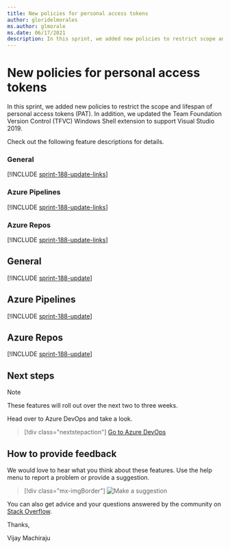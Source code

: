 ```yaml
---
title: New policies for personal access tokens 
author: gloridelmorales
ms.author: glmorale
ms.date: 06/17/2021
description: In this sprint, we added new policies to restrict scope and lifespan of personal access tokens (PAT). 
---
```


# New policies for personal access tokens 

In this sprint, we added new policies to restrict the scope and lifespan of personal access tokens (PAT). In addition, we updated the Team Foundation Version Control (TFVC) Windows Shell extension to support Visual Studio 2019. 


Check out the following feature descriptions for details.

### General

[!INCLUDE [sprint-188-update-links](includes/general/sprint-188-update-links.md)]
### Azure Pipelines

[!INCLUDE [sprint-188-update-links](includes/pipelines/sprint-188-update-links.md)]

### Azure Repos

[!INCLUDE [sprint-188-update-links](includes/repos/sprint-188-update-links.md)]

## General

[!INCLUDE [sprint-188-update](includes/general/sprint-188-update.md)]
## Azure Pipelines

[!INCLUDE [sprint-188-update](includes/pipelines/sprint-188-update.md)]

## Azure Repos

[!INCLUDE [sprint-188-update](includes/repos/sprint-188-update.md)]

## Next steps

> [!NOTE]
> These features will roll out over the next two to three weeks.

Head over to Azure DevOps and take a look.

> [!div class="nextstepaction"] 
> [Go to Azure DevOps](https://go.microsoft.com/fwlink/?LinkId=307137&campaign=o~msft~docs~product-vsts~release-notes)

## How to provide feedback

We would love to hear what you think about these features. Use the help menu to report a problem or provide a suggestion.

> [!div class="mx-imgBorder"] 
> ![Make a suggestion](../media/make-a-suggestion.png)

You can also get advice and your questions answered by the community on [Stack Overflow](https://stackoverflow.com/questions/tagged/azure-devops).

Thanks,

Vijay Machiraju